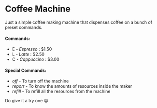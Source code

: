 # Coffee Machine
Just a simple coffee making machine that dispenses coffee on a bunch of preset commands.
#### Commands:
- E - *Espresso* : $1.50
- L - *Latte* : $2.50
- C - *Cappuccino* : $3.00

#### Special Commands:
- *off* - To turn off the machine
- *report* - To know the amounts of resources inside the maker
- *refill* - To refill all the resources from the machine

Do give it a try one 😁
